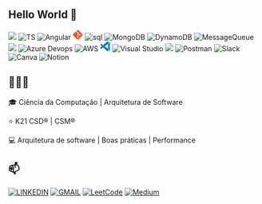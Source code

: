 ## Hello World 👋
<p align="left">
  <img src="https://cdn.jsdelivr.net/gh/devicons/devicon@latest/icons/dot-net/dot-net-original-wordmark.svg" height="20"/>
  <img src="https://cdn.jsdelivr.net/gh/devicons/devicon@latest/icons/typescript/typescript-original.svg"  alt="TS" height="20"/>
  <img src="https://cdn.jsdelivr.net/gh/devicons/devicon@latest/icons/angular/angular-original.svg" alt="Angular" height="20" />
  <img src="https://raw.githubusercontent.com/devicons/devicon/master/icons/git/git-original.svg" alt="Git" height="20"/>
  <img src="https://cdn.jsdelivr.net/gh/devicons/devicon@latest/icons/azuresqldatabase/azuresqldatabase-original.svg"  alt="sql" height="20" />
  <img src="https://cdn.jsdelivr.net/gh/devicons/devicon/icons/mongodb/mongodb-original.svg" alt="MongoDB" height="20"/>
  <img src="https://cdn.jsdelivr.net/gh/devicons/devicon@latest/icons/dynamodb/dynamodb-original.svg"  alt="DynamoDB" height="20"/>
  <img src="https://cdn.jsdelivr.net/gh/devicons/devicon@latest/icons/rabbitmq/rabbitmq-original.svg" alt="MessageQueue" height="20"/>
  <img src="https://cdn.jsdelivr.net/gh/devicons/devicon@latest/icons/azure/azure-original.svg" height="20" />
  <img src="https://cdn.jsdelivr.net/gh/devicons/devicon@latest/icons/azuredevops/azuredevops-original.svg" alt="Azure Devops" height="20" />
  <img src="https://cdn.jsdelivr.net/gh/devicons/devicon@latest/icons/amazonwebservices/amazonwebservices-original-wordmark.svg" alt="AWS" height="20"/>
  <img src="https://raw.githubusercontent.com/devicons/devicon/master/icons/vscode/vscode-original.svg" alt="VS Code" height="20"/>
  <img src="https://cdn.jsdelivr.net/gh/devicons/devicon/icons/visualstudio/visualstudio-plain.svg" alt="Visual Studio" height="20"/>
  <img src="https://cdn.jsdelivr.net/gh/devicons/devicon@latest/icons/swagger/swagger-original.svg" height="20" />
  <img src="https://www.vectorlogo.zone/logos/getpostman/getpostman-icon.svg" alt="Postman" height="20"/>
  <img src="https://cdn.jsdelivr.net/gh/devicons/devicon/icons/slack/slack-original.svg" alt="Slack" height="20"/>
  <img src="https://cdn.jsdelivr.net/gh/devicons/devicon@latest/icons/canva/canva-original.svg" alt="Canva" height="20" />
  <img src="https://cdn.jsdelivr.net/gh/devicons/devicon@latest/icons/notion/notion-original.svg" alt="Notion" height="20"/>
</p>

## 👩🏻‍💻
 🎓 Ciência da Computação | Arquitetura de Software

 ⭐ K21 CSD® | CSM® 

 💻 Arquitetura de software | Boas práticas | Performance 

 
##  📫
[![LINKEDIN](https://img.shields.io/badge/LINKEDIN-0077B5?style=for-the-badge&logo=linkedin&logoColor=white)](https://www.linkedin.com/in/isabelagehren)
[![GMAIL](https://img.shields.io/badge/Gmail-D14836?style=for-the-badge&logo=gmail&logoColor=white)](mailto:isabela.gehren@gmail.com)
[![LeetCode](https://img.shields.io/badge/LeetCode-FFA116?style=for-the-badge&logo=leetcode&logoColor=white)](https://leetcode.com/u/rrIUj26h14/)
[![Medium](https://img.shields.io/badge/@isabela.gehren-000000?style=for-the-badge&logo=medium&logoColor=white)](https://medium.com/@isabela.gehren)



<!--
**isabela-gehren/isabela-gehren** is a ✨ _special_ ✨ repository because its `README.md` (this file) appears on your GitHub profile.

Here are some ideas to get you started:

- 🔭 I’m currently working on ...
- 🌱 I’m currently learning ...
- 👯 I’m looking to collaborate on ...
- 🤔 I’m looking for help with ...
- 💬 Ask me about ...
- 📫 How to reach me: ...
- 😄 Pronouns: ...
- ⚡ Fun fact: ...
-->
